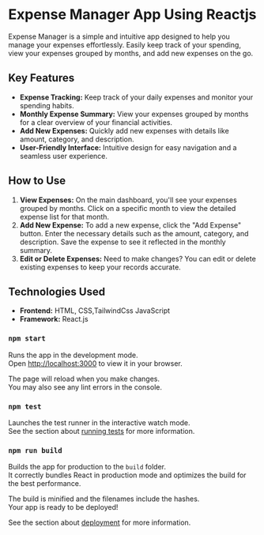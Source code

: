#  Expense Manager App Using Reactjs

Expense Manager is a simple and intuitive app designed to help you manage your expenses effortlessly. Easily keep track of your spending, view your expenses grouped by months, and add new expenses on the go.

## Key Features

- **Expense Tracking:** Keep track of your daily expenses and monitor your spending habits.
- **Monthly Expense Summary:** View your expenses grouped by months for a clear overview of your financial activities.
- **Add New Expenses:** Quickly add new expenses with details like amount, category, and description.
- **User-Friendly Interface:** Intuitive design for easy navigation and a seamless user experience.

## How to Use

1. **View Expenses:** On the main dashboard, you'll see your expenses grouped by months. Click on a specific month to view the detailed expense list for that month.
2. **Add New Expense:** To add a new expense, click the "Add Expense" button. Enter the necessary details such as the amount, category, and description. Save the expense to see it reflected in the monthly summary.
3. **Edit or Delete Expenses:** Need to make changes? You can edit or delete existing expenses to keep your records accurate.

## Technologies Used

- **Frontend:** HTML, CSS,TailwindCss JavaScript
- **Framework:** React.js


### `npm start`

Runs the app in the development mode.\
Open [http://localhost:3000](http://localhost:3000) to view it in your browser.

The page will reload when you make changes.\
You may also see any lint errors in the console.

### `npm test`

Launches the test runner in the interactive watch mode.\
See the section about [running tests](https://facebook.github.io/create-react-app/docs/running-tests) for more information.

### `npm run build`

Builds the app for production to the `build` folder.\
It correctly bundles React in production mode and optimizes the build for the best performance.

The build is minified and the filenames include the hashes.\
Your app is ready to be deployed!

See the section about [deployment](https://facebook.github.io/create-react-app/docs/deployment) for more information.

